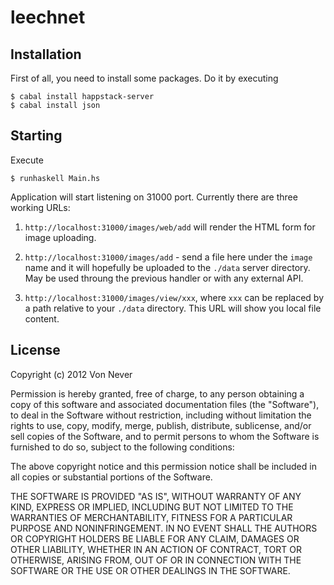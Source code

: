 leechnet
========

Installation
------------
First of all, you need to install some packages. Do it by executing

    $ cabal install happstack-server
    $ cabal install json

Starting
--------
Execute

    $ runhaskell Main.hs

Application will start listening on 31000 port. Currently there are
three working URLs:

1. `http://localhost:31000/images/web/add` will render the HTML form
    for image uploading.

2.  `http://localhost:31000/images/add` - send a file here under the
    `image` name and it will hopefully be uploaded to the `./data`
    server directory. May be used throung the previous handler or with
    any external API.

3.  `http://localhost:31000/images/view/xxx`, where `xxx` can be
    replaced by a path relative to your `./data` directory. This URL
    will show you local file content.

License
-------
Copyright (c) 2012 Von Never

Permission is hereby granted, free of charge, to any person obtaining
a copy of this software and associated documentation files (the
"Software"), to deal in the Software without restriction, including
without limitation the rights to use, copy, modify, merge, publish,
distribute, sublicense, and/or sell copies of the Software, and to
permit persons to whom the Software is furnished to do so, subject to
the following conditions:

The above copyright notice and this permission notice shall be
included in all copies or substantial portions of the Software.

THE SOFTWARE IS PROVIDED "AS IS", WITHOUT WARRANTY OF ANY KIND,
EXPRESS OR IMPLIED, INCLUDING BUT NOT LIMITED TO THE WARRANTIES OF
MERCHANTABILITY, FITNESS FOR A PARTICULAR PURPOSE AND NONINFRINGEMENT.
IN NO EVENT SHALL THE AUTHORS OR COPYRIGHT HOLDERS BE LIABLE FOR ANY
CLAIM, DAMAGES OR OTHER LIABILITY, WHETHER IN AN ACTION OF CONTRACT,
TORT OR OTHERWISE, ARISING FROM, OUT OF OR IN CONNECTION WITH THE
SOFTWARE OR THE USE OR OTHER DEALINGS IN THE SOFTWARE.
